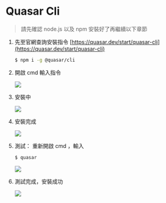 
# Quasar Cli

> 請先確認 node.js 以及 npm 安裝好了再繼續以下章節
> 
1. 先至官網查詢安裝指令 [https://quasar.dev/start/quasar-cli](https://quasar.dev/start/quasar-cli)
    
    ```bash
    $ npm i -g @quasar/cli
    ```
    
2. 開啟 cmd 輸入指令
    
    ![](../asset/img/chapter1/quasar_1.png)
    
3. 安裝中
    
    ![](../asset/img/chapter1/quasar_2.png)
    
4. 安裝完成
    
    ![](../asset/img/chapter1/quasar_3.png)
    
5. 測試： 重新開啟 cmd ，輸入
    
    ```bash
    $ quasar
    ```
    
    ![](../asset/img/chapter1/quasar_4.png)
    
6. 測試完成，安裝成功
    
    ![](../asset/img/chapter1/quasar_5.png)
    